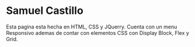 # Samuel Castillo
Esta pagina esta hecha en HTML, CSS y JQuerry.
Cuenta con un menu Responsivo ademas de contar con elementos CSS con Display Block, Flex y Grid.
